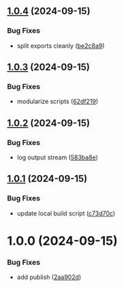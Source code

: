 ## [1.0.4](https://github.com/dankreiger/bun-scripty/compare/v1.0.3...v1.0.4) (2024-09-15)


### Bug Fixes

* split exports cleanly ([be2c8a9](https://github.com/dankreiger/bun-scripty/commit/be2c8a999c68f8c5678668b2e9982373ac7e6906))

## [1.0.3](https://github.com/dankreiger/bun-scripty/compare/v1.0.2...v1.0.3) (2024-09-15)


### Bug Fixes

* modularize scripts ([62df219](https://github.com/dankreiger/bun-scripty/commit/62df219f1bd2e7a9440dc02e048d413325280312))

## [1.0.2](https://github.com/dankreiger/bun-scripty/compare/v1.0.1...v1.0.2) (2024-09-15)


### Bug Fixes

* log output stream ([583ba8e](https://github.com/dankreiger/bun-scripty/commit/583ba8e8374f354a4ace32cbd0c1343121df757d))

## [1.0.1](https://github.com/dankreiger/bun-scripty/compare/v1.0.0...v1.0.1) (2024-09-15)


### Bug Fixes

* update local build script ([c73d70c](https://github.com/dankreiger/bun-scripty/commit/c73d70cbebc56190f0716cb2a45f01db0aa12b82))

# 1.0.0 (2024-09-15)


### Bug Fixes

* add publish ([2aa902d](https://github.com/dankreiger/bun-scripty/commit/2aa902d6a4ee4d3a888b80457eb17a0c8b4f284e))
